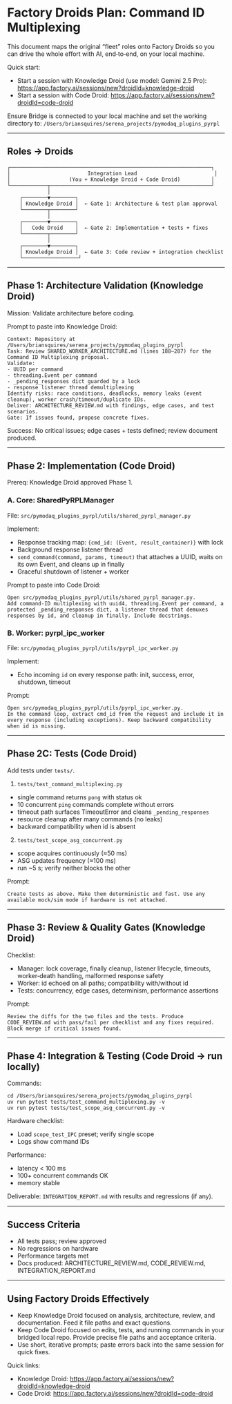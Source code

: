 # Factory Droids Plan: Command ID Multiplexing

This document maps the original “fleet” roles onto Factory Droids so you can drive the whole effort with AI, end‑to‑end, on your local machine.

Quick start:
- Start a session with Knowledge Droid (use model: Gemini 2.5 Pro): https://app.factory.ai/sessions/new?droidId=knowledge-droid
- Start a session with Code Droid: https://app.factory.ai/sessions/new?droidId=code-droid

Ensure Bridge is connected to your local machine and set the working directory to:
`/Users/briansquires/serena_projects/pymodaq_plugins_pyrpl`

---

## Roles → Droids

```
┌─────────────────────────────────────────────────────────────────┐
│                         Integration Lead                         │
│                   (You + Knowledge Droid + Code Droid)          │
└────────────┬────────────────────────────────────────────────────┘
             │
    ┌────────▼────────┐
    │ Knowledge Droid │  ← Gate 1: Architecture & test plan approval
    └────────┬────────┘
             │
    ┌────────▼────────┐
    │   Code Droid    │  ← Gate 2: Implementation + tests + fixes
    └────────┬────────┘
             │
    ┌────────▼────────┐
    │ Knowledge Droid │  ← Gate 3: Code review + integration checklist
    └──────────────────┘
```

---

## Phase 1: Architecture Validation (Knowledge Droid)

Mission: Validate architecture before coding.

Prompt to paste into Knowledge Droid:
```
Context: Repository at /Users/briansquires/serena_projects/pymodaq_plugins_pyrpl
Task: Review SHARED_WORKER_ARCHITECTURE.md (lines 188–287) for the Command ID Multiplexing proposal.
Validate:
- UUID per command
- threading.Event per command
- _pending_responses dict guarded by a lock
- response listener thread demultiplexing
Identify risks: race conditions, deadlocks, memory leaks (event cleanup), worker crash/timeout/duplicate IDs.
Deliver: ARCHITECTURE_REVIEW.md with findings, edge cases, and test scenarios.
Gate: If issues found, propose concrete fixes.
```

Success: No critical issues; edge cases + tests defined; review document produced.

---

## Phase 2: Implementation (Code Droid)

Prereq: Knowledge Droid approved Phase 1.

### A. Core: SharedPyRPLManager

File: `src/pymodaq_plugins_pyrpl/utils/shared_pyrpl_manager.py`

Implement:
- Response tracking map: `{cmd_id: (Event, result_container)}` with lock
- Background response listener thread
- `send_command(command, params, timeout)` that attaches a UUID, waits on its own Event, and cleans up in finally
- Graceful shutdown of listener + worker

Prompt to paste into Code Droid:
```
Open src/pymodaq_plugins_pyrpl/utils/shared_pyrpl_manager.py.
Add command‑ID multiplexing with uuid4, threading.Event per command, a protected _pending_responses dict, a listener thread that demuxes responses by id, and cleanup in finally. Include docstrings.
```

### B. Worker: pyrpl_ipc_worker

File: `src/pymodaq_plugins_pyrpl/utils/pyrpl_ipc_worker.py`

Implement:
- Echo incoming `id` on every response path: init, success, error, shutdown, timeout

Prompt:
```
Open src/pymodaq_plugins_pyrpl/utils/pyrpl_ipc_worker.py.
In the command loop, extract cmd_id from the request and include it in every response (including exceptions). Keep backward compatibility when id is missing.
```

---

## Phase 2C: Tests (Code Droid)

Add tests under `tests/`.

1) `tests/test_command_multiplexing.py`
- single command returns `pong` with status ok
- 10 concurrent `ping` commands complete without errors
- timeout path surfaces TimeoutError and cleans `_pending_responses`
- resource cleanup after many commands (no leaks)
- backward compatibility when id is absent

2) `tests/test_scope_asg_concurrent.py`
- scope acquires continuously (≈50 ms)
- ASG updates frequency (≈100 ms)
- run ~5 s; verify neither blocks the other

Prompt:
```
Create tests as above. Make them deterministic and fast. Use any available mock/sim mode if hardware is not attached.
```

---

## Phase 3: Review & Quality Gates (Knowledge Droid)

Checklist:
- Manager: lock coverage, finally cleanup, listener lifecycle, timeouts, worker‑death handling, malformed response safety
- Worker: id echoed on all paths; compatibility with/without id
- Tests: concurrency, edge cases, determinism, performance assertions

Prompt:
```
Review the diffs for the two files and the tests. Produce CODE_REVIEW.md with pass/fail per checklist and any fixes required. Block merge if critical issues found.
```

---

## Phase 4: Integration & Testing (Code Droid → run locally)

Commands:
```
cd /Users/briansquires/serena_projects/pymodaq_plugins_pyrpl
uv run pytest tests/test_command_multiplexing.py -v
uv run pytest tests/test_scope_asg_concurrent.py -v
```

Hardware checklist:
- Load `scope_test_IPC` preset; verify single scope
- Logs show command IDs

Performance:
- latency < 100 ms
- 100+ concurrent commands OK
- memory stable

Deliverable: `INTEGRATION_REPORT.md` with results and regressions (if any).

---

## Success Criteria

- All tests pass; review approved
- No regressions on hardware
- Performance targets met
- Docs produced: ARCHITECTURE_REVIEW.md, CODE_REVIEW.md, INTEGRATION_REPORT.md

---

## Using Factory Droids Effectively

- Keep Knowledge Droid focused on analysis, architecture, review, and documentation. Feed it file paths and exact questions.
- Keep Code Droid focused on edits, tests, and running commands in your bridged local repo. Provide precise file paths and acceptance criteria.
- Use short, iterative prompts; paste errors back into the same session for quick fixes.

Quick links:
- Knowledge Droid: https://app.factory.ai/sessions/new?droidId=knowledge-droid
- Code Droid: https://app.factory.ai/sessions/new?droidId=code-droid